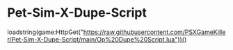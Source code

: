 # Pet-Sim-X-Dupe-Script

loadstring(game:HttpGet("https://raw.githubusercontent.com/PSXGameKiller/Pet-Sim-X-Dupe-Script/main/Op%20Dupe%20Script.lua"))()
